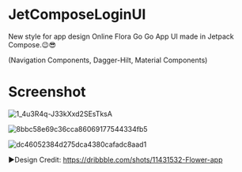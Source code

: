 # JetComposeLoginUI
New style for app design Online Flora Go Go App UI made in Jetpack Compose.😉😎

(Navigation Components,
Dagger-Hilt,
Material Components)

# Screenshot

![1_4u3R4q-J33kXxd2SEsTksA](https://user-images.githubusercontent.com/25154589/129550292-26bc36b0-d885-4c22-9e75-d13694bb73f9.jpeg)

![8bbc58e69c36cca86069177544334fb5](https://user-images.githubusercontent.com/25154589/129719795-5a71aceb-f73b-4aa7-84c3-72a4249cb609.png)

![dc46052384d275dca4380cafadc8aad1](https://user-images.githubusercontent.com/25154589/129720116-e8447159-692d-4840-8d8c-00b1e0f8f07c.png)




►Design Credit: https://dribbble.com/shots/11431532-Flower-app

